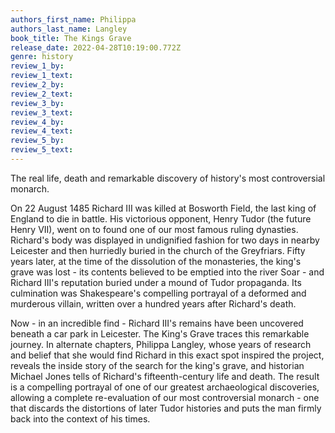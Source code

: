 ```yaml
---
authors_first_name: Philippa
authors_last_name: Langley
book_title: The Kings Grave
release_date: 2022-04-28T10:19:00.772Z
genre: history
review_1_by:
review_1_text:
review_2_by:
review_2_text:
review_3_by:
review_3_text:
review_4_by:
review_4_text:
review_5_by:
review_5_text:
---
```

The real life, death and remarkable discovery of history's most controversial monarch.

On 22 August 1485 Richard III was killed at Bosworth Field, the last king of England to die in battle. His victorious opponent, Henry Tudor (the future Henry VII), went on to found one of our most famous ruling dynasties. Richard's body was displayed in undignified fashion for two days in nearby Leicester and then hurriedly buried in the church of the Greyfriars. Fifty years later, at the time of the dissolution of the monasteries, the king's grave was lost - its contents believed to be emptied into the river Soar - and Richard III's reputation buried under a mound of Tudor propaganda. Its culmination was Shakespeare's compelling portrayal of a deformed and murderous villain, written over a hundred years after Richard's death.

Now - in an incredible find - Richard III's remains have been uncovered beneath a car park in Leicester. The King's Grave traces this remarkable journey. In alternate chapters, Philippa Langley, whose years of research and belief that she would find Richard in this exact spot inspired the project, reveals the inside story of the search for the king's grave, and historian Michael Jones tells of Richard's fifteenth-century life and death. The result is a compelling portrayal of one of our greatest archaeological discoveries, allowing a complete re-evaluation of our most controversial monarch - one that discards the distortions of later Tudor histories and puts the man firmly back into the context of his times.
